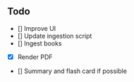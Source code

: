 ## Todo

- [] Improve UI
- [] Update ingestion script
- [] Ingest books
- [x] Render PDF
- [] Summary and flash card if possible
